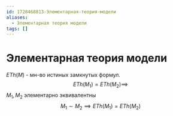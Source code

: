 ```yaml
---
id: 1728468813-Элементарная-теория-модели
aliases:
  - Элементарная теория модели
tags: []
---
```


# Элементарная теория модели

$ETh(M)$ - мн-во истиных замкнутых формул.
$$
ETh(M_1) = ETh(M_2)
\implies $$
$M_1, M_2$ элементарно эквивалентны
$$
M_1 \sim M_2 \implies ETh(M_1) = ETh(M_2)
$$
